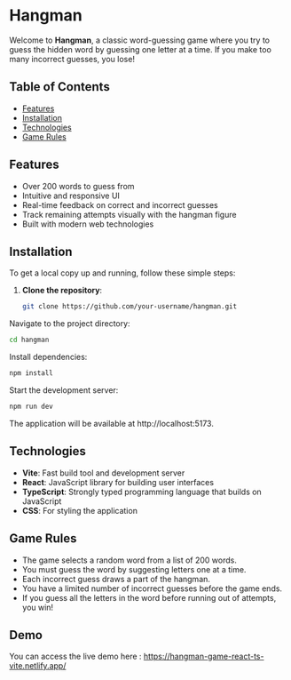 # Hangman

Welcome to **Hangman**, a classic word-guessing game where you try to guess the hidden word by guessing one letter at a time. If you make too many incorrect guesses, you lose!

## Table of Contents

- [Features](#features)
- [Installation](#installation)
- [Technologies](#technologies)
- [Game Rules](#game-rules)

## Features

- Over 200 words to guess from
- Intuitive and responsive UI
- Real-time feedback on correct and incorrect guesses
- Track remaining attempts visually with the hangman figure
- Built with modern web technologies

## Installation

To get a local copy up and running, follow these simple steps:

1. **Clone the repository**:
   ```bash
   git clone https://github.com/your-username/hangman.git
   ```
Navigate to the project directory:

   ```bash
   cd hangman
   ```
Install dependencies:

   ```bash
   npm install
   ```
Start the development server:

   ```bash
   npm run dev
   ```
The application will be available at http://localhost:5173.

## Technologies

- **Vite**: Fast build tool and development server
- **React**: JavaScript library for building user interfaces
- **TypeScript**: Strongly typed programming language that builds on JavaScript
- **CSS**: For styling the application

## Game Rules

- The game selects a random word from a list of 200 words.
- You must guess the word by suggesting letters one at a time.
- Each incorrect guess draws a part of the hangman.
- You have a limited number of incorrect guesses before the game ends.
- If you guess all the letters in the word before running out of attempts, you win!

## Demo 

You can access the live demo here : https://hangman-game-react-ts-vite.netlify.app/